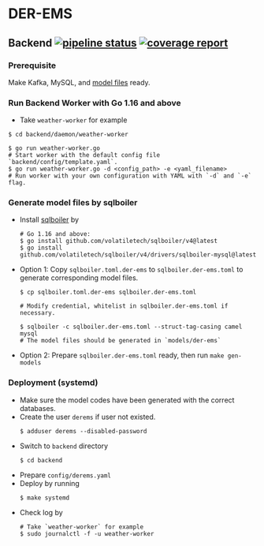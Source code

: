# DER-EMS

## Backend [![pipeline status](https://gitlab.com/ubiik/ems/der-ems/badges/main/pipeline.svg)](https://gitlab.com/ubiik/ems/der-ems/-/commits/main) [![coverage report](https://gitlab.com/ubiik/ems/der-ems/badges/main/coverage.svg)](https://gitlab.com/ubiik/ems/der-ems/-/commits/main)

### Prerequisite

Make Kafka, MySQL, and [model files](#generate-model-files-by-sqlboiler) ready.

### Run Backend Worker with Go 1.16 and above
- Take `weather-worker` for example
```shell
$ cd backend/daemon/weather-worker

$ go run weather-worker.go
# Start worker with the default config file `backend/config/template.yaml`.
$ go run weather-worker.go -d <config_path> -e <yaml_filename>
# Run worker with your own configuration with YAML with `-d` and `-e` flag.
```

### Generate model files by sqlboiler
- Install [sqlboiler](https://github.com/volatiletech/sqlboiler) by
  ```shell
  # Go 1.16 and above:
  $ go install github.com/volatiletech/sqlboiler/v4@latest
  $ go install github.com/volatiletech/sqlboiler/v4/drivers/sqlboiler-mysql@latest
  ```
- Option 1: Copy `sqlboiler.toml.der-ems` to `sqlboiler.der-ems.toml` to generate corresponding model files.
  ```shell
  $ cp sqlboiler.toml.der-ems sqlboiler.der-ems.toml

  # Modify credential, whitelist in sqlboiler.der-ems.toml if necessary.

  $ sqlboiler -c sqlboiler.der-ems.toml --struct-tag-casing camel mysql
  # The model files should be generated in `models/der-ems`
  ```
- Option 2: Prepare `sqlboiler.der-ems.toml` ready, then run `make gen-models`

### Deployment (systemd)
- Make sure the model codes have been generated with the correct databases.
- Create the user `derems`  if user not existed.
  ```shell
  $ adduser derems --disabled-password
  ```
- Switch to `backend` directory
  ```shell
  $ cd backend
  ```
- Prepare `config/derems.yaml`
- Deploy by running
  ```shell
  $ make systemd
  ```
- Check log by
  ```shell
  # Take `weather-worker` for example
  $ sudo journalctl -f -u weather-worker
  ```
